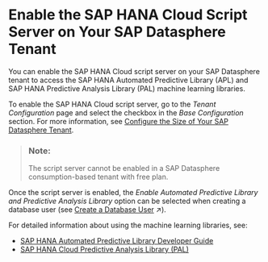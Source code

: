 <!-- loio287194276a7d4d778ec98fdde5f61335 -->

# Enable the SAP HANA Cloud Script Server on Your SAP Datasphere Tenant

You can enable the SAP HANA Cloud script server on your SAP Datasphere tenant to access the SAP HANA Automated Predictive Library \(APL\) and SAP HANA Predictive Analysis Library \(PAL\) machine learning libraries.

To enable the SAP HANA Cloud script server, go to the *Tenant Configuration* page and select the checkbox in the *Base Configuration* section. For more information, see [Configure the Size of Your SAP Datasphere Tenant](configure-the-size-of-your-sap-datasphere-tenant-33f8ef4.md).

> ### Note:  
> The script server cannot be enabled in a SAP Datasphere consumption-based tenant with free plan.

Once the script server is enabled, the *Enable Automated Predictive Library and Predictive Analysis Library* option can be selected when creating a database user \(see [Create a Database User](https://help.sap.com/viewer/9f36ca35bc6145e4acdef6b4d852d560/DEV_CURRENT/en-US/798e3fd6707940c3bd2219b2d1ebaac2.html "Users with a space administration role can create database users, granting them privileges to read from and/or write to an Open SQL schema with restricted access to the space schema.") :arrow_upper_right:\).

For detailed information about using the machine learning libraries, see:

-   [SAP HANA Automated Predictive Library Developer Guide](https://help.sap.com/viewer/7223667230cb471ea916200712a9c682/2101/en-US)
-   [SAP HANA Cloud Predictive Analysis Library \(PAL\)](https://help.sap.com/viewer/319d36de4fd64ac3afbf91b1fb3ce8de/2020_03_QRC/en-US/c9eeed704f3f4ec39441434db8a874ad.html)

